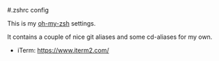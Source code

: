 #.zshrc config

This is my [oh-my-zsh](https://github.com/robbyrussell/oh-my-zsh) settings.

It contains a couple of nice git aliases and some cd-aliases for my own.

* iTerm: https://www.iterm2.com/

